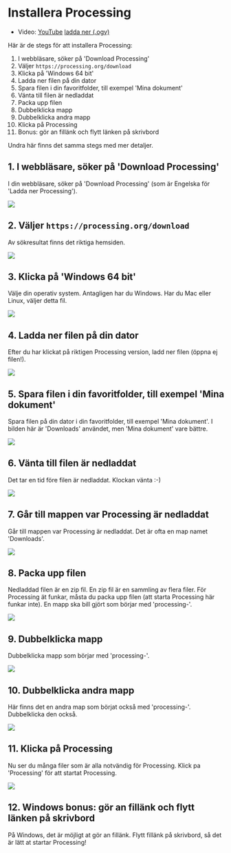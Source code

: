 # Installera Processing

 * Video: [YouTube](https://youtu.be/ypGIai7NOi8) [ladda ner (.ogv)](https://richelbilderbeek.nl/installera_processing.ogv)

Här är de stegs för att installera Processing:

  1. I webbläsare, söker på 'Download Processing'
  2. Väljer `https://processing.org/download`
  3. Klicka på 'Windows 64 bit'
  4. Ladda ner filen på din dator
  5. Spara filen i din favoritfolder, till exempel 'Mina dokument'
  6. Vänta till filen är nedladdat
  7. Packa upp filen
  8. Dubbelklicka mapp
  9. Dubbelklicka andra mapp
  10. Klicka på Processing
  11. Bonus: gör an fillänk och flytt länken på skrivbord

Undra här finns det samma stegs med mer detaljer.


## 1. I webbläsare, söker på 'Download Processing'

I din webbläsare, söker på 'Download Processing' 
(som är Engelska för 'Ladda ner Processing').

![](installera_processing_1.png)

## 2. Väljer `https://processing.org/download`

Av sökresultat finns det riktiga hemsiden.

![](installera_processing_2.png)

## 3. Klicka på 'Windows 64 bit'

Välje din operativ system. 
Antagligen har du Windows.
Har du Mac eller Linux, väljer detta fil.

![](installera_processing_3.png)

## 4. Ladda ner filen på din dator

Efter du har klickat på riktigen Processing version,
ladd ner filen (öppna ej filen!).

![](installera_processing_4.png)

## 5. Spara filen i din favoritfolder, till exempel 'Mina dokument'

Spara filen på din dator i din favoritfolder, till exempel 'Mina dokument'.
I bilden här är 'Downloads' användet, men 'Mina dokument' vare bättre.

![](installera_processing_5.png)

## 6. Vänta till filen är nedladdat

Det tar en tid före filen är nedladdat. Klockan vänta :-)

![](installera_processing_6.png)

## 7. Går till mappen var Processing är nedladdat

Går till mappen var Processing är nedladdat.
Det är ofta en map namet 'Downloads'.

![](installera_processing_7.png)

## 8. Packa upp filen

Nedladdad filen är en zip fil. 
En zip fil är en sammling av flera filer.
För Processing ät funkar, måsta du packa upp filen (att starta 
Processing här funkar inte).
En mapp ska bill gjört som börjar med 'processing-'.

![](installera_processing_8.png)

## 9. Dubbelklicka mapp

Dubbelklicka mapp som börjar med 'processing-'.

![](installera_processing_10.png)

## 10. Dubbelklicka andra mapp

Här finns det en andra map som börjat också med 'processing-'.
Dubbelklicka den också.

![](installera_processing_11.png)

## 11. Klicka på Processing

Nu ser du många filer som är alla notvändig för Processing.
Klick pa 'Processing' för att startat Processing.

![](installera_processing_12.png)

## 12. Windows bonus: gör an fillänk och flytt länken på skrivbord

På Windows, det är möjligt at gör an fillänk.
Flytt fillänk på skrivbord, så det är lätt at startar Processing!


